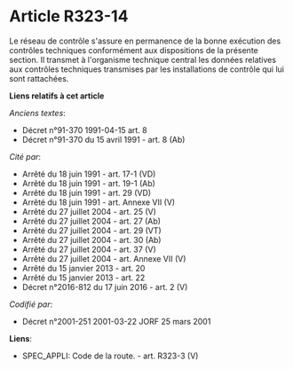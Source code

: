 # Article R323-14

Le réseau de contrôle s'assure en permanence de la bonne exécution des contrôles techniques conformément aux dispositions de
la présente section. Il transmet à l'organisme technique central les données relatives aux contrôles techniques transmises
par les installations de contrôle qui lui sont rattachées.

**Liens relatifs à cet article**

_Anciens textes_:

  - Décret n°91-370 1991-04-15 art. 8
  - Décret n°91-370 du 15 avril 1991 - art. 8 (Ab)

_Cité par_:

  - Arrêté du 18 juin 1991 - art. 17-1 (VD)
  - Arrêté du 18 juin 1991 - art. 19-1 (Ab)
  - Arrêté du 18 juin 1991 - art. 29 (VD)
  - Arrêté du 18 juin 1991 - art. Annexe VII (V)
  - Arrêté du 27 juillet 2004 - art. 25 (V)
  - Arrêté du 27 juillet 2004 - art. 27 (Ab)
  - Arrêté du 27 juillet 2004 - art. 29 (VT)
  - Arrêté du 27 juillet 2004 - art. 30 (Ab)
  - Arrêté du 27 juillet 2004 - art. 37 (V)
  - Arrêté du 27 juillet 2004 - art. Annexe VII (V)
  - Arrêté du 15 janvier 2013 - art. 20
  - Arrêté du 15 janvier 2013 - art. 22
  - Décret n°2016-812 du 17 juin 2016 - art. 2 (V)

_Codifié par_:

  - Décret n°2001-251 2001-03-22 JORF 25 mars 2001

**Liens**:

  - SPEC_APPLI: Code de la route. - art. R323-3 (V)

